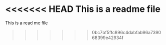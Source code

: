 <<<<<<< HEAD
This is a readme file
=======
This is a read me file
>>>>>>> 0bc7bf5ffc896c4dabfab96a739068399e42934f
